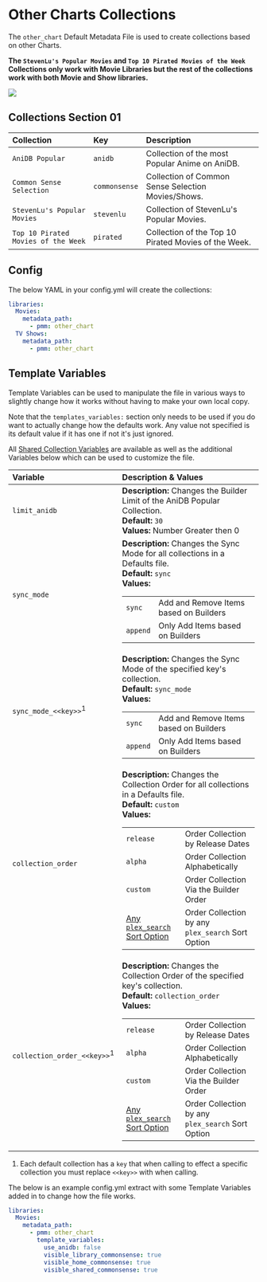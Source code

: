 # Other Charts Collections

The `other_chart` Default Metadata File is used to create collections based on other Charts.

**The `StevenLu's Popular Movies` and `Top 10 Pirated Movies of the Week` Collections only work with Movie Libraries but the rest of the collections work with both Movie and Show libraries.**

![](../images/chartother.png)

## Collections Section 01

| Collection                          | Key           | Description                                          |
|:------------------------------------|:--------------|:-----------------------------------------------------|
| `AniDB Popular`                     | `anidb`       | Collection of the most Popular Anime on AniDB.       |
| `Common Sense Selection`            | `commonsense` | Collection of Common Sense Selection Movies/Shows.   |
| `StevenLu's Popular Movies`         | `stevenlu`    | Collection of StevenLu's Popular Movies.             |
| `Top 10 Pirated Movies of the Week` | `pirated`     | Collection of the Top 10 Pirated Movies of the Week. |

## Config

The below YAML in your config.yml will create the collections:

```yaml
libraries:
  Movies:
    metadata_path:
      - pmm: other_chart
  TV Shows:
    metadata_path:
      - pmm: other_chart
```

## Template Variables

Template Variables can be used to manipulate the file in various ways to slightly change how it works without having to make your own local copy.

Note that the `templates_variables:` section only needs to be used if you do want to actually change how the defaults work. Any value not specified is its default value if it has one if not it's just ignored.

All [Shared Collection Variables](../collection_variables) are available as well as the additional Variables below which can be used to customize the file.

| Variable                               | Description & Values                                                                                                                                                                                                                                                                                                                                                                                                                                                                                                                         |
|:---------------------------------------|:---------------------------------------------------------------------------------------------------------------------------------------------------------------------------------------------------------------------------------------------------------------------------------------------------------------------------------------------------------------------------------------------------------------------------------------------------------------------------------------------------------------------------------------------|
| `limit_anidb`                          | **Description:** Changes the Builder Limit of the AniDB Popular Collection.<br>**Default:** `30`<br>**Values:** Number Greater then 0                                                                                                                                                                                                                                                                                                                                                                                                        |
| `sync_mode`                            | **Description:** Changes the Sync Mode for all collections in a Defaults file.<br>**Default:** `sync`<br>**Values:**<table class="clearTable"><tr><td>`sync`</td><td>Add and Remove Items based on Builders</td></tr><tr><td>`append`</td><td>Only Add Items based on Builders</td></tr></table>                                                                                                                                                                                                                                             |
| `sync_mode_<<key>>`<sup>1</sup>        | **Description:** Changes the Sync Mode of the specified key's collection.<br>**Default:** `sync_mode`<br>**Values:**<table class="clearTable"><tr><td>`sync`</td><td>Add and Remove Items based on Builders</td></tr><tr><td>`append`</td><td>Only Add Items based on Builders</td></tr></table>                                                                                                                                                                                                                                             |
| `collection_order`                     | **Description:** Changes the Collection Order for all collections in a Defaults file.<br>**Default:** `custom`<br>**Values:**<table class="clearTable"><tr><td>`release`</td><td>Order Collection by Release Dates</td></tr><tr><td>`alpha`</td><td>Order Collection Alphabetically</td></tr><tr><td>`custom`</td><td>Order Collection Via the Builder Order</td></tr><tr><td>[Any `plex_search` Sort Option](../../metadata/builders/plex.md#sort-options)</td><td>Order Collection by any `plex_search` Sort Option</td></tr></table>      |
| `collection_order_<<key>>`<sup>1</sup> | **Description:** Changes the Collection Order of the specified key's collection.<br>**Default:** `collection_order`<br>**Values:**<table class="clearTable"><tr><td>`release`</td><td>Order Collection by Release Dates</td></tr><tr><td>`alpha`</td><td>Order Collection Alphabetically</td></tr><tr><td>`custom`</td><td>Order Collection Via the Builder Order</td></tr><tr><td>[Any `plex_search` Sort Option](../../metadata/builders/plex.md#sort-options)</td><td>Order Collection by any `plex_search` Sort Option</td></tr></table> |

1. Each default collection has a `key` that when calling to effect a specific collection you must replace `<<key>>` with when calling.

The below is an example config.yml extract with some Template Variables added in to change how the file works.

```yaml
libraries:
  Movies:
    metadata_path:
      - pmm: other_chart
        template_variables:
          use_anidb: false
          visible_library_commonsense: true
          visible_home_commonsense: true
          visible_shared_commonsense: true
```
